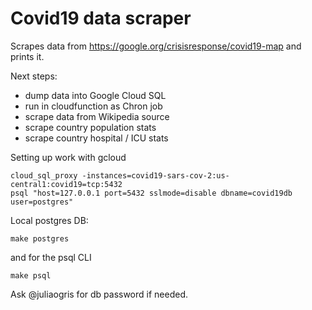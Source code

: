 # Covid19 data scraper

Scrapes data from https://google.org/crisisresponse/covid19-map and prints it.

Next steps:

-   dump data into Google Cloud SQL
-   run in cloudfunction as Chron job
-   scrape data from Wikipedia source
-   scrape country population stats
-   scrape country hospital / ICU stats

Setting up work with gcloud

    cloud_sql_proxy -instances=covid19-sars-cov-2:us-central1:covid19=tcp:5432
    psql "host=127.0.0.1 port=5432 sslmode=disable dbname=covid19db user=postgres"

Local postgres DB:

    make postgres

and for the psql CLI

    make psql

Ask @juliaogris for db password if needed.
